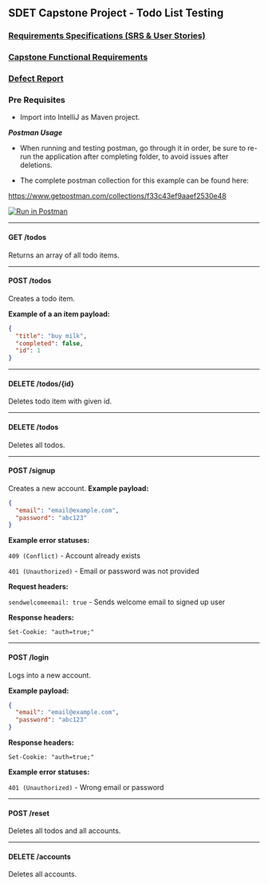 ## SDET Capstone Project - Todo List Testing

### [Requirements Specifications (SRS & User Stories)](https://docs.google.com/document/d/1tAbYqeIHtvmGi213qa-96b0Z5ntbx_blQh7fjKgur3E/edit?usp=sharing)
### [Capstone Functional Requirements](https://docs.google.com/document/d/1J6dbCcXrX6uprZc2gRZx30behGbY9d_eljjhi-SbtDg/edit?usp=sharing)
### [Defect Report](https://docs.google.com/document/d/1opNwyDQ7BgyL_2lfo_qGtPovjUSRMyGabTmUe0xXDZE/edit?usp=sharing)


### Pre Requisites

- Import into IntelliJ as Maven project.


***Postman Usage***

- When running and testing postman, go through it in order, be sure to re-run the application after completing folder, to avoid issues after deletions. 

- The complete postman collection for this example can be found here: 

https://www.getpostman.com/collections/f33c43ef9aaef2530e48

[![Run in Postman](https://run.pstmn.io/button.svg)](https://app.getpostman.com/run-collection/f33c43ef9aaef2530e48)


---
#### GET /todos
Returns an array of all todo items.

---
#### POST /todos
Creates a todo item. 

**Example of a an item payload:**
```json
{
  "title": "buy milk",
  "completed": false,
  "id": 1
}
```
---

#### DELETE /todos/{id}
Deletes todo item with given id.

---
#### DELETE /todos
Deletes all todos.

---
#### POST /signup
Creates a new account. 
**Example payload:**
```json
{
  "email": "email@example.com",
  "password": "abc123"
}
```
**Example error statuses:**

`409 (Conflict)` - Account already exists

`401 (Unauthorized)` - Email or password was not provided

**Request headers:**

`sendwelcomeemail: true` - Sends welcome email to signed up user

**Response headers:**

`Set-Cookie: "auth=true;"`

---
#### POST /login
Logs into a new account.

**Example payload:**
```json
{
  "email": "email@example.com",
  "password": "abc123"
}
```
**Response headers:**

`Set-Cookie: "auth=true;"`

**Example error statuses:**

`401 (Unauthorized)` - Wrong email or password

---
#### POST /reset
Deletes all todos and all accounts.

---
#### DELETE /accounts
Deletes all accounts.
